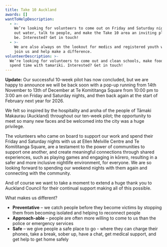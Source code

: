 ```yaml
---
title: Take 10 Auckland
awards: []
wantToHelpDescription:
  - >-
    We’re looking for volunteers to come out on Friday and Saturday nights, hand
    out water, talk to people, and make the Take 10 area an inviting place to
    be. Interested? Get in touch!
  - >-
    We are also always on the lookout for medics and registered youth workers to
    join us and help make a difference.
volunteerDescription: >-
  We’re looking for volunteers to come out and clean schools, make food, and
  spend time with tamariki. Interested? Get in touch!
---
```

**Update:**  Our successful 10-week pilot has now concluded, but we are happy to announce we will be back soon with a pop-up running from 14th November to 13th of December at Te Komititanga Square from 10:00 pm to 3:00 am on Friday and Saturday nights, and then back again at the start of February next year for 2026.

We felt so inspired by the hospitality and aroha of the people of Tāmaki Makaurau (Auckland) throughout our ten-week pilot; the opportunity to meet so many new faces and be welcomed into the city was a huge privilege.

The volunteers who came on board to support our work and spend their Friday and Saturday nights with us at Ellen Melville Centre and Te Komititanga Square, are a testament to the power of communities to support one another, and create meaningful connections through shared experiences, such as playing games and engaging in kōrero, resulting in a safer and more inclusive nightlife environment, for everyone. We are so looking forward to spending our weekend nights with them again and connecting with the community.

And of course we want to take a moment to extend a huge thank you to Auckland Council for their continual support making all of this possible.

What makes us different?

* **Preventative** – we catch people before they become victims by stopping them from becoming isolated and helping to reconnect people
* **Approach-able** – people are often more willing to come to us than the police or emergency services
* **Safe** – we give people a safe place to go - where they can charge their phones, take a break, sober up, have a chat, get medical support, and get help to get home safely